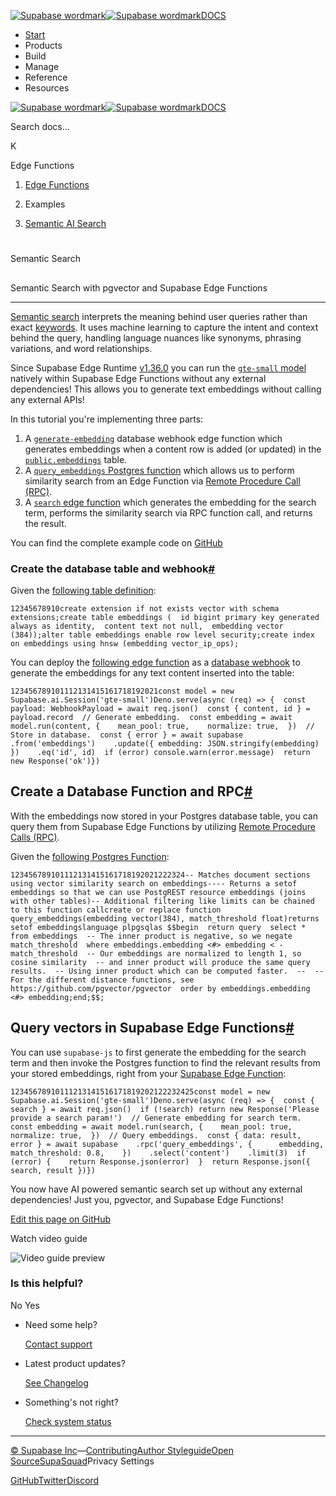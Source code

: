 [![Supabase wordmark](https://supabase.com/docs/_next/image?url=%2Fdocs%2Fsupabase-dark.svg&w=256&q=75&dpl=dpl_5BYG5BkQhU19GEfZfhcgAbeGcRQo)![Supabase wordmark](https://supabase.com/docs/_next/image?url=%2Fdocs%2Fsupabase-light.svg&w=256&q=75&dpl=dpl_5BYG5BkQhU19GEfZfhcgAbeGcRQo)DOCS](https://supabase.com/docs)

-   [Start](https://supabase.com/docs/guides/getting-started)
-   Products
-   Build
-   Manage
-   Reference
-   Resources

[![Supabase wordmark](https://supabase.com/docs/_next/image?url=%2Fdocs%2Fsupabase-dark.svg&w=256&q=75&dpl=dpl_5BYG5BkQhU19GEfZfhcgAbeGcRQo)![Supabase wordmark](https://supabase.com/docs/_next/image?url=%2Fdocs%2Fsupabase-light.svg&w=256&q=75&dpl=dpl_5BYG5BkQhU19GEfZfhcgAbeGcRQo)DOCS](https://supabase.com/docs)

Search docs...

K

Edge Functions

1.  [Edge Functions](https://supabase.com/docs/guides/functions)

3.  Examples

5.  [Semantic AI Search](https://supabase.com/docs/guides/functions/examples/semantic-search)

# 

Semantic Search

## 

Semantic Search with pgvector and Supabase Edge Functions

* * *

[Semantic search](https://supabase.com/docs/guides/ai/semantic-search) interprets the meaning behind user queries rather than exact [keywords](https://supabase.com/docs/guides/ai/keyword-search). It uses machine learning to capture the intent and context behind the query, handling language nuances like synonyms, phrasing variations, and word relationships.

Since Supabase Edge Runtime [v1.36.0](https://github.com/supabase/edge-runtime/releases/tag/v1.36.0) you can run the [`gte-small` model](https://huggingface.co/Supabase/gte-small) natively within Supabase Edge Functions without any external dependencies! This allows you to generate text embeddings without calling any external APIs!

In this tutorial you're implementing three parts:

1.  A [`generate-embedding`](https://github.com/supabase/supabase/tree/master/examples/ai/edge-functions/supabase/functions/generate-embedding/index.ts) database webhook edge function which generates embeddings when a content row is added (or updated) in the [`public.embeddings`](https://github.com/supabase/supabase/tree/master/examples/ai/edge-functions/supabase/migrations/20240408072601_embeddings.sql) table.
2.  A [`query_embeddings` Postgres function](https://github.com/supabase/supabase/tree/master/examples/ai/edge-functions/supabase/migrations/20240410031515_vector-search.sql) which allows us to perform similarity search from an Edge Function via [Remote Procedure Call (RPC)](https://supabase.com/docs/guides/database/functions?language=js).
3.  A [`search` edge function](https://github.com/supabase/supabase/tree/master/examples/ai/edge-functions/supabase/functions/search/index.ts) which generates the embedding for the search term, performs the similarity search via RPC function call, and returns the result.

You can find the complete example code on [GitHub](https://github.com/supabase/supabase/tree/master/examples/ai/edge-functions)

### Create the database table and webhook[#](#create-the-database-table-and-webhook)

Given the [following table definition](https://github.com/supabase/supabase/blob/master/examples/ai/edge-functions/supabase/migrations/20240408072601_embeddings.sql):

```
12345678910create extension if not exists vector with schema extensions;create table embeddings (  id bigint primary key generated always as identity,  content text not null,  embedding vector (384));alter table embeddings enable row level security;create index on embeddings using hnsw (embedding vector_ip_ops);
```

You can deploy the [following edge function](https://github.com/supabase/supabase/blob/master/examples/ai/edge-functions/supabase/functions/generate-embedding/index.ts) as a [database webhook](https://supabase.com/docs/guides/database/webhooks) to generate the embeddings for any text content inserted into the table:

```
123456789101112131415161718192021const model = new Supabase.ai.Session('gte-small')Deno.serve(async (req) => {  const payload: WebhookPayload = await req.json()  const { content, id } = payload.record  // Generate embedding.  const embedding = await model.run(content, {    mean_pool: true,    normalize: true,  })  // Store in database.  const { error } = await supabase    .from('embeddings')    .update({ embedding: JSON.stringify(embedding) })    .eq('id', id)  if (error) console.warn(error.message)  return new Response('ok')})
```

## Create a Database Function and RPC[#](#create-a-database-function-and-rpc)

With the embeddings now stored in your Postgres database table, you can query them from Supabase Edge Functions by utilizing [Remote Procedure Calls (RPC)](https://supabase.com/docs/guides/database/functions?language=js).

Given the [following Postgres Function](https://github.com/supabase/supabase/blob/master/examples/ai/edge-functions/supabase/migrations/20240410031515_vector-search.sql):

```
123456789101112131415161718192021222324-- Matches document sections using vector similarity search on embeddings---- Returns a setof embeddings so that we can use PostgREST resource embeddings (joins with other tables)-- Additional filtering like limits can be chained to this function callcreate or replace function query_embeddings(embedding vector(384), match_threshold float)returns setof embeddingslanguage plpgsqlas $$begin  return query  select *  from embeddings  -- The inner product is negative, so we negate match_threshold  where embeddings.embedding <#> embedding < -match_threshold  -- Our embeddings are normalized to length 1, so cosine similarity  -- and inner product will produce the same query results.  -- Using inner product which can be computed faster.  --  -- For the different distance functions, see https://github.com/pgvector/pgvector  order by embeddings.embedding <#> embedding;end;$$;
```

## Query vectors in Supabase Edge Functions[#](#query-vectors-in-supabase-edge-functions)

You can use `supabase-js` to first generate the embedding for the search term and then invoke the Postgres function to find the relevant results from your stored embeddings, right from your [Supabase Edge Function](https://github.com/supabase/supabase/blob/master/examples/ai/edge-functions/supabase/functions/search/index.ts):

```
12345678910111213141516171819202122232425const model = new Supabase.ai.Session('gte-small')Deno.serve(async (req) => {  const { search } = await req.json()  if (!search) return new Response('Please provide a search param!')  // Generate embedding for search term.  const embedding = await model.run(search, {    mean_pool: true,    normalize: true,  })  // Query embeddings.  const { data: result, error } = await supabase    .rpc('query_embeddings', {      embedding,      match_threshold: 0.8,    })    .select('content')    .limit(3)  if (error) {    return Response.json(error)  }  return Response.json({ search, result })})
```

You now have AI powered semantic search set up without any external dependencies! Just you, pgvector, and Supabase Edge Functions!

[Edit this page on GitHub](https://github.com/supabase/supabase/blob/master/apps/docs/content/guides/functions/examples/semantic-search.mdx)

Watch video guide

![Video guide preview](https://supabase.com/docs/_next/image?url=https%3A%2F%2Fimg.youtube.com%2Fvi%2Fw4Rr_1whU-U%2F0.jpg&w=3840&q=75&dpl=dpl_5BYG5BkQhU19GEfZfhcgAbeGcRQo)

### Is this helpful?

No Yes

-   Need some help?
    
    [Contact support](https://supabase.com/support)
-   Latest product updates?
    
    [See Changelog](https://supabase.com/changelog)
-   Something's not right?
    
    [Check system status](https://status.supabase.com/)

* * *

[© Supabase Inc](https://supabase.com/)—[Contributing](https://github.com/supabase/supabase/blob/master/apps/docs/DEVELOPERS.md)[Author Styleguide](https://github.com/supabase/supabase/blob/master/apps/docs/CONTRIBUTING.md)[Open Source](https://supabase.com/open-source)[SupaSquad](https://supabase.com/supasquad)Privacy Settings

[GitHub](https://github.com/supabase/supabase)[Twitter](https://twitter.com/supabase)[Discord](https://discord.supabase.com/)